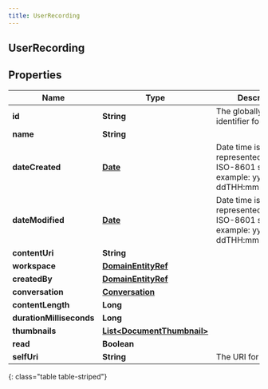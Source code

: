 ```yaml
---
title: UserRecording
---
```


## UserRecording

## Properties

| Name                     | Type                                                                           | Description                                                                             | Notes      |
| ------------------------ | ------------------------------------------------------------------------------ | --------------------------------------------------------------------------------------- | ---------- |
| **id**                   | <!----><!---->**String**<!---->                                                | The globally unique identifier for the object.                                          | [optional] |
| **name**                 | <!----><!---->**String**<!---->                                                |                                                                                         | [optional] |
| **dateCreated**          | <!----><!---->[**Date**](Date.md)<!---->                                       | Date time is represented as an ISO-8601 string. For example: yyyy-MM-ddTHH:mm:ss[.mmm]Z | [optional] |
| **dateModified**         | <!----><!---->[**Date**](Date.md)<!---->                                       | Date time is represented as an ISO-8601 string. For example: yyyy-MM-ddTHH:mm:ss[.mmm]Z | [optional] |
| **contentUri**           | <!----><!---->**String**<!---->                                                |                                                                                         | [optional] |
| **workspace**            | <!----><!---->[**DomainEntityRef**](DomainEntityRef.md)<!---->                 |                                                                                         | [optional] |
| **createdBy**            | <!----><!---->[**DomainEntityRef**](DomainEntityRef.md)<!---->                 |                                                                                         | [optional] |
| **conversation**         | <!----><!---->[**Conversation**](Conversation.md)<!---->                       |                                                                                         | [optional] |
| **contentLength**        | <!----><!---->**Long**<!---->                                                  |                                                                                         | [optional] |
| **durationMilliseconds** | <!----><!---->**Long**<!---->                                                  |                                                                                         | [optional] |
| **thumbnails**           | <!----><!---->[**List&lt;DocumentThumbnail&gt;**](DocumentThumbnail.md)<!----> |                                                                                         | [optional] |
| **read**                 | <!----><!---->**Boolean**<!---->                                               |                                                                                         | [optional] |
| **selfUri**              | <!----><!---->**String**<!---->                                                | The URI for this object                                                                 | [optional] |

{: class="table table-striped"}
